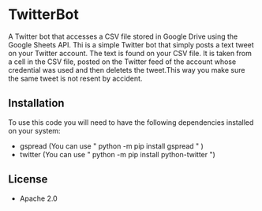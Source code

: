 # TwitterBot
A Twitter bot that accesses a CSV file stored in Google Drive using the Google Sheets API.
Thi is a simple Twitter bot that simply posts a text tweet on your Twitter account.
The text is found on your CSV file. It is taken from a cell in the CSV file, posted on the Twitter feed of the account whose credential was used and then deletets the tweet.This way you make sure the same tweet is not resent by accident.

## Installation

To use this code you will need to have the following dependencies installed on your system:
* gspread (You can use 
"
python -m pip install gspread 
" )
* twitter (You can use " python -m pip install python-twitter ")

## License
- Apache 2.0
